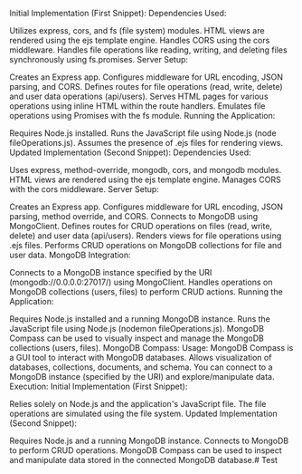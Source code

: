 Initial Implementation (First Snippet):
Dependencies Used:

Utilizes express, cors, and fs (file system) modules.
HTML views are rendered using the ejs template engine.
Handles CORS using the cors middleware.
Handles file operations like reading, writing, and deleting files synchronously using fs.promises.
Server Setup:

Creates an Express app.
Configures middleware for URL encoding, JSON parsing, and CORS.
Defines routes for file operations (read, write, delete) and user data operations (api/users).
Serves HTML pages for various operations using inline HTML within the route handlers.
Emulates file operations using Promises with the fs module.
Running the Application:

Requires Node.js installed.
Runs the JavaScript file using Node.js (node fileOperations.js).
Assumes the presence of .ejs files for rendering views.
Updated Implementation (Second Snippet):
Dependencies Used:

Uses express, method-override, mongodb, cors, and mongodb modules.
HTML views are rendered using the ejs template engine.
Manages CORS with the cors middleware.
Server Setup:

Creates an Express app.
Configures middleware for URL encoding, JSON parsing, method override, and CORS.
Connects to MongoDB using MongoClient.
Defines routes for CRUD operations on files (read, write, delete) and user data (api/users).
Renders views for file operations using .ejs files.
Performs CRUD operations on MongoDB collections for file and user data.
MongoDB Integration:

Connects to a MongoDB instance specified by the URI (mongodb://0.0.0.0:27017/) using MongoClient.
Handles operations on MongoDB collections (users, files) to perform CRUD actions.
Running the Application:

Requires Node.js installed and a running MongoDB instance.
Runs the JavaScript file using Node.js (nodemon fileOperations.js).
MongoDB Compass can be used to visually inspect and manage the MongoDB collections (users, files).
MongoDB Compass:
Usage:
MongoDB Compass is a GUI tool to interact with MongoDB databases.
Allows visualization of databases, collections, documents, and schema.
You can connect to a MongoDB instance (specified by the URI) and explore/manipulate data.
Execution:
Initial Implementation (First Snippet):

Relies solely on Node.js and the application's JavaScript file.
The file operations are simulated using the file system.
Updated Implementation (Second Snippet):

Requires Node.js and a running MongoDB instance.
Connects to MongoDB to perform CRUD operations.
MongoDB Compass can be used to inspect and manipulate data stored in the connected MongoDB database.# Test
